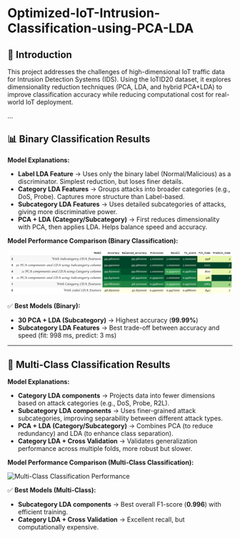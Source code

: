 # Optimized-IoT-Intrusion-Classification-using-PCA-LDA

## 📌 Introduction
This project addresses the challenges of high-dimensional IoT traffic data for Intrusion Detection Systems (IDS). Using the IoTID20 dataset, it explores dimensionality reduction techniques (PCA, LDA, and hybrid PCA+LDA) to improve classification accuracy while reducing computational cost for real-world IoT deployment.

...

## 📊 Binary Classification Results

**Model Explanations:**

- **Label LDA Feature** → Uses only the binary label (Normal/Malicious) as a discriminator. Simplest reduction, but loses finer details.  
- **Category LDA Features** → Groups attacks into broader categories (e.g., DoS, Probe). Captures more structure than Label-based.  
- **Subcategory LDA Features** → Uses detailed subcategories of attacks, giving more discriminative power.  
- **PCA + LDA (Category/Subcategory)** → First reduces dimensionality with PCA, then applies LDA. Helps balance speed and accuracy.  

**Model Performance Comparison (Binary Classification):**  

![Binary Classification Performance](imgs/Binary_Comparison.png)  

✅ **Best Models (Binary):**  
- **30 PCA + LDA (Subcategory)** → Highest accuracy (**99.99%**)  
- **Subcategory LDA Features** → Best trade-off between accuracy and speed (fit: 998 ms, predict: 3 ms)  

---

## 📡 Multi-Class Classification Results

**Model Explanations:**

- **Category LDA components** → Projects data into fewer dimensions based on attack categories (e.g., DoS, Probe, R2L).  
- **Subcategory LDA components** → Uses finer-grained attack subcategories, improving separability between different attack types.  
- **PCA + LDA (Category/Subcategory)** → Combines PCA (to reduce redundancy) and LDA (to enhance class separation).  
- **Category LDA + Cross Validation** → Validates generalization performance across multiple folds, more robust but slower.  

**Model Performance Comparison (Multi-Class Classification):**  

![Multi-Class Classification Performance](imags/Multiclass_Comparison.png)  

✅ **Best Models (Multi-Class):**  
- **Subcategory LDA components** → Best overall F1-score (**0.996**) with efficient training.  
- **Category LDA + Cross Validation** → Excellent recall, but computationally expensive.
